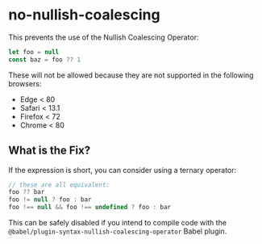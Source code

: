 # no-nullish-coalescing

This prevents the use of the Nullish Coalescing Operator:

```js
let foo = null
const baz = foo ?? 1
```

These will not be allowed because they are not supported in the following browsers:

 - Edge < 80
 - Safari < 13.1
 - Firefox < 72
 - Chrome < 80

## What is the Fix?

If the expression is short, you can consider using a ternary operator:

```js
// these are all equivalent:
foo ?? bar
foo != null ? foo : bar
foo !== null && foo !== undefined ? foo : bar
```

This can be safely disabled if you intend to compile code with the `@babel/plugin-syntax-nullish-coalescing-operator` Babel plugin.
